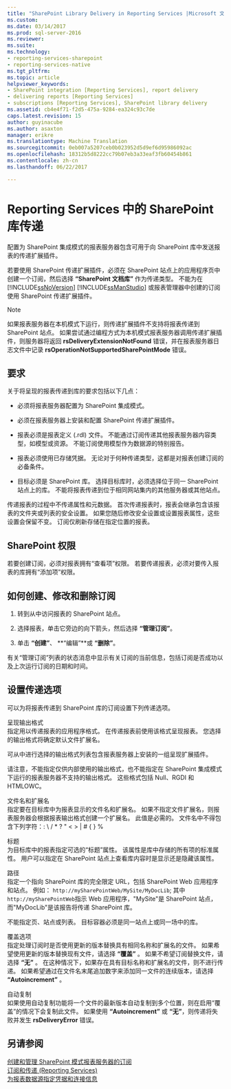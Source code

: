 ```yaml
---
title: "SharePoint Library Delivery in Reporting Services |Microsoft 文档"
ms.custom: 
ms.date: 03/14/2017
ms.prod: sql-server-2016
ms.reviewer: 
ms.suite: 
ms.technology:
- reporting-services-sharepoint
- reporting-services-native
ms.tgt_pltfrm: 
ms.topic: article
helpviewer_keywords:
- SharePoint integration [Reporting Services], report delivery
- delivering reports [Reporting Services]
- subscriptions [Reporting Services], SharePoint library delivery
ms.assetid: cb4e4f71-f2d5-475a-9284-ea324c93c7de
caps.latest.revision: 15
author: guyinacube
ms.author: asaxton
manager: erikre
ms.translationtype: Machine Translation
ms.sourcegitcommit: 0eb007a5207ceb0b023952d5d9ef6d95986092ac
ms.openlocfilehash: 18312b5d8222cc79b07eb3a33eaf3fb60454b861
ms.contentlocale: zh-cn
ms.lasthandoff: 06/22/2017

---
```

# <a name="sharepoint-library-delivery-in-reporting-services"></a>Reporting Services 中的 SharePoint 库传递
  配置为 SharePoint 集成模式的报表服务器包含可用于向 SharePoint 库中发送报表的传递扩展插件。  
  
 若要使用 SharePoint 传递扩展插件，必须在 SharePoint 站点上的应用程序页中创建一个订阅，然后选择 **“SharePoint 文档库”** 作为传递类型。 不能为在 [!INCLUDE[ssNoVersion](../../includes/ssnoversion-md.md)] [!INCLUDE[ssManStudio](../../includes/ssmanstudio-md.md)] 或报表管理器中创建的订阅使用 SharePoint 传递扩展插件。  
  
> [!NOTE]  
>  如果报表服务器在本机模式下运行，则传递扩展插件不支持将报表传递到 SharePoint 站点。 如果尝试通过编程方式为本机模式报表服务器调用传递扩展插件，则服务器将返回 **rsDeliveryExtensionNotFound** 错误，并在报表服务器日志文件中记录 **rsOperationNotSupportedSharePointMode** 错误。  
  
## <a name="requirements"></a>要求  
 关于将呈现的报表传递到库的要求包括以下几点：  
  
-   必须将报表服务器配置为 SharePoint 集成模式。  
  
-   必须在报表服务器上安装和配置 SharePoint 传递扩展插件。  
  
-   报表必须是报表定义 (.rdl) 文件。 不能通过订阅传递其他报表服务器内容类型，如模型或资源。 不能订阅使用模型作为数据源的特别报告。  
  
-   报表必须使用已存储凭据。 无论对于何种传递类型，这都是对报表创建订阅的必备条件。  
  
-   目标必须是 SharePoint 库。 选择目标库时，必须选择位于同一 SharePoint 站点上的库。 不能将报表传递到位于相同网站集内的其他服务器或其他站点。  
  
 传递报表的过程中不传递属性和元数据。 首次传递报表时，报表会继承包含该报表的文件夹或列表的安全设置。 如果您随后修改安全设置或设置报表属性，这些设置会保留不变。 订阅仅刷新存储在指定位置的报表。  
  
## <a name="sharepoint-permissions"></a>SharePoint 权限  
 若要创建订阅，必须对报表拥有“查看项”权限。 若要传递报表，必须对要传入报表的库拥有“添加项”权限。  
  
## <a name="how-to-create-modify-and-delete-subscriptions"></a>如何创建、修改和删除订阅  
  
1.  转到从中访问报表的 SharePoint 站点。  
  
2.  选择报表，单击它旁边的向下箭头，然后选择 **“管理订阅”**。  
  
3.  单击 **“创建”**、 **“编辑”**或 **“删除”**。  
  
 有关“管理订阅”列表的状态消息中显示有关订阅的当前信息，包括订阅是否成功以及上次运行订阅的日期和时间。  
  
## <a name="setting-delivery-options"></a>设置传递选项  
 可以为将报表传递到 SharePoint 库的订阅设置下列传递选项。  
  
 呈现输出格式  
 指定用以传递报表的应用程序格式。 在传递报表前使用该格式呈现报表。 您选择的输出格式将确定默认文件扩展名。  
  
 可从中进行选择的输出格式列表包含报表服务器上安装的一组呈现扩展插件。  
  
 请注意，不能指定仅供内部使用的输出格式，也不能指定在 SharePoint 集成模式下运行的报表服务器不支持的输出格式。 这些格式包括 Null、RGDI 和 HTMLOWC。  
  
 文件名和扩展名  
 指定要在目标库中为报表显示的文件名和扩展名。 如果不指定文件扩展名，则报表服务器会根据报表输出格式创建一个扩展名。 此值是必需的。 文件名中不得包含下列字符：: \ / * ? " < > | # { } %  
  
 标题  
 为目标库中的报表指定可选的“标题”属性。 该属性是库中存储的所有项的标准属性。 用户可以指定在 SharePoint 站点上查看库内容时是显示还是隐藏该属性。  
  
 路径  
 指定一个指向 SharePoint 库的完全限定 URL，包括 SharePoint Web 应用程序和站点。 例如： `http://mySharePointWeb/MySite/MyDocLib`; 其中`http://mySharePointWeb`指示 Web 应用程序，"MySite"是 SharePoint 站点，而"MyDocLib"是该报告将传递 SharePoint 库。  
  
 不能指定页、站点或列表。 目标容器必须是同一站点上或同一场中的库。  
  
 覆盖选项  
 指定处理订阅时是否使用更新的版本替换具有相同名称和扩展名的文件。 如果希望使用更新的版本替换现有文件，请选择 **“覆盖”** 。 如果不希望订阅替换文件，请选择 **“无”** 。 在这种情况下，如果存在具有目标名称和扩展名的文件，则不进行传递。 如果希望通过在文件名末尾追加数字来添加同一文件的连续版本，请选择 **“Autoincrement”** 。  
  
 自动复制  
 如果使用自动复制功能将一个文件的最新版本自动复制到多个位置，则在启用“覆盖”的情况下会复制此文件。 如果使用 **“Autoincrement”** 或 **“无”**，则传递将失败并发生 **rsDeliveryError** 错误。  
  
## <a name="see-also"></a>另请参阅  
 [创建和管理 SharePoint 模式报表服务器的订阅](../../reporting-services/subscriptions/create-and-manage-subscriptions-for-sharepoint-mode-report-servers.md)   
 [订阅和传递 (Reporting Services)](../../reporting-services/subscriptions/subscriptions-and-delivery-reporting-services.md)   
 [为报表数据源指定凭据和连接信息](../../reporting-services/report-data/specify-credential-and-connection-information-for-report-data-sources.md)  
  
  

